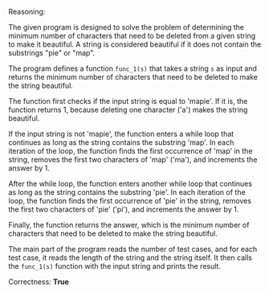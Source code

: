 Reasoning:

The given program is designed to solve the problem of determining the minimum number of characters that need to be deleted from a given string to make it beautiful. A string is considered beautiful if it does not contain the substrings "pie" or "map".

The program defines a function `func_1(s)` that takes a string `s` as input and returns the minimum number of characters that need to be deleted to make the string beautiful.

The function first checks if the input string is equal to 'mapie'. If it is, the function returns 1, because deleting one character ('a') makes the string beautiful.

If the input string is not 'mapie', the function enters a while loop that continues as long as the string contains the substring 'map'. In each iteration of the loop, the function finds the first occurrence of 'map' in the string, removes the first two characters of 'map' ('ma'), and increments the answer by 1.

After the while loop, the function enters another while loop that continues as long as the string contains the substring 'pie'. In each iteration of the loop, the function finds the first occurrence of 'pie' in the string, removes the first two characters of 'pie' ('pi'), and increments the answer by 1.

Finally, the function returns the answer, which is the minimum number of characters that need to be deleted to make the string beautiful.

The main part of the program reads the number of test cases, and for each test case, it reads the length of the string and the string itself. It then calls the `func_1(s)` function with the input string and prints the result.

Correctness: **True**